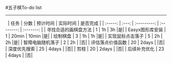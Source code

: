 ﻿#五子棋To-do list  
***  
&nbsp;
| 任务  | 分数 | 预计时间 | 实际时间 | 是否完成 |
| :-----: | :---:  | :---------: | :--------:   |  :-------:  |
| 寻找合适的画棋盘方法 | 1       | 1h         |    3h      |是|
| Easyx图形库安装           | 1        | 20min        |   10min       |是|
| 绘制棋盘                       | 3         |      1h        |   1h       |是|
| 实现鼠标点击落子         | 5        | 2h             |   2h       |是|
| 智障电脑随机落子        | 2         | 2h             |          |否|
|  评估落点价值函数       | 20       | 2days           |          |否|
| 深度优先搜索               | 25       | 4days           |           |否|
| 剪枝                              | 20       | 2days          |          |否|
| 后续补充优化               | 23        | 4days             |         |否|





